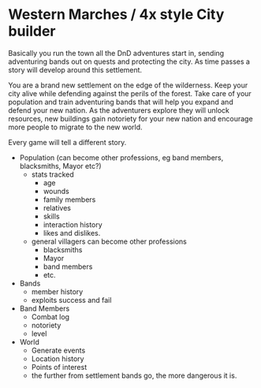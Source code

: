 # Western Marches / 4x style City builder

Basically you run the town all the DnD adventures start in, sending adventuring bands out on quests and protecting the city. As time passes a story will develop around this settlement.

You are a brand new settlement on the edge of the wilderness. Keep your city alive while defending against the perils of the forest. 
Take care of your population and train adventuring bands that will help you expand and defend your new nation.
As the adventurers explore they will unlock resources, new buildings gain notoriety for your new nation and encourage more people to migrate to the new world.

Every game will tell  a different story.
- Population (can become other professions, eg band members, blacksmiths, Mayor etc?)
	- stats tracked
		- age 
		- wounds
		- family members
		- relatives
		- skills
		- interaction history
		- likes and dislikes. 
	- general villagers  can become other professions
		- blacksmiths
		- Mayor 
		- band members 
		- etc.
- Bands
	- member history
	- exploits success and fail
- Band Members
	- Combat log
	- notoriety
	- level
- World
	- Generate events
	- Location history
	- Points of interest
	- the further from settlement  bands go, the more dangerous it is.